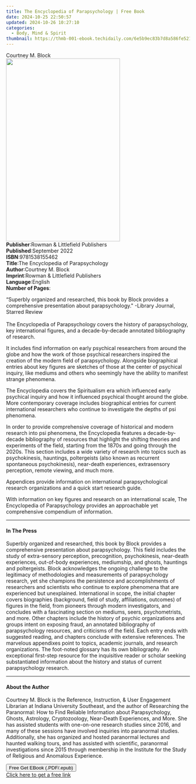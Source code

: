 ```yaml
---
title: The Encyclopedia of Parapsychology | Free Book
date: 2024-10-25 22:50:57
updated: 2024-10-26 10:27:10
categories:
  - Body, Mind & Spirit
thumbnail: https://thmb-001-ebook.techidaily.com/6e5b9ec83b7d8a586fe521a13a69353d19110b89b4ebaf4e639965013ca5bf94.jpg
---
```

<main id="book-container">
  <div class="flex flex-col">
    <div class="book-brief flex-1 py-6 px-4 sm:p-6 md:py-10 md:px-8">
      <!-- brief-->
      <div class="book-brief-main">Courtney M. Block</div>
    </div>
    <div
      class="book-meta-info flex-1 grid gap-4 col-start-1 col-end-3 row-start-1 sm:mb-6 sm:grid-cols-4 lg:gap-6 lg:col-start-2 lg:row-end-6 lg:row-span-6 lg:mb-0"
    >
      <div
        class="book-meta-info-left place-content-center mt-4 p-4 text-sm leading-6 col-start-2 col-span-2 dark:text-slate-400"
      >
        <img
          class="w-full h-500 object-cover rounded-lg sm:h-255 sm:col-span-2 lg:col-span-full"
          src="https://img-001-ebook.techidaily.com/57a53895bbc8d7989185ae20580820d78e13e47fef0cf955bf4b3963d84d5077.jpg"
          alt=""
          width="312"
          height="500"
        />
      </div>
      <div
        class="book-meta-info-right mt-2 col-start-1 row-start-2 col-span-3 self-center"
      >
        <!-- meta data  -->
        <div class="flex flex-col px-4 md:px-8">
          <div class="flex-1">
            <strong>Publisher</strong>:<span class="px-2"
              >Rowman &amp; Littlefield Publishers</span
            >
          </div>
          <div class="flex-1">
            <strong>Published</strong>:<span class="px-2">September 2022</span>
          </div>
          <div class="flex-1">
            <strong>ISBN</strong>:<span class="px-2">9781538155462</span>
          </div>
          <div class="flex-1">
            <strong>Title</strong>:<span class="px-2"
              >The Encyclopedia of Parapsychology</span
            >
          </div>
          <div class="flex-1">
            <strong>Author</strong>:<span class="px-2">Courtney M. Block</span>
          </div>
          <div class="flex-1">
            <strong>Imprint</strong>:<span class="px-2"
              >Rowman &amp; Littlefield Publishers</span
            >
          </div>
          <div class="flex-1">
            <strong>Language</strong>:<span class="px-2">English</span>
          </div>
          <div class="flex-1">
            <strong>Number of Pages</strong>:<span class="px-2"></span>
          </div>
        </div>
      </div>
    </div>
    <div class="book-description flex-1 py-6 px-4 sm:p-6 md:py-10 md:px-8">
      <div class="book-description-main">
        <div accordion-content="" id="description">
          <p></p>
          <p>
            “Superbly organized and researched, this book by Block provides a
            comprehensive presentation about parapsychology." -Library Journal,
            Starred Review<br /><br />The Encyclopedia of Parapsychology covers
            the history of parapsychology, key international figures, and a
            decade-by-decade annotated bibliography of research.
          </p>
          <p>
            It includes find information on early psychical researchers from
            around the globe and how the work of those psychical researchers
            inspired the creation of the modern field of parapsychology.
            Alongside biographical entries about key figures are sketches of
            those at the center of psychical inquiry, like mediums and others
            who seemingly have the ability to manifest strange phenomena.
          </p>
          <p>
            The Encyclopedia covers the Spiritualism era which influenced early
            psychical inquiry and how it influenced psychical thought around the
            globe. More contemporary coverage includes biographical entries for
            current international researchers who continue to investigate the
            depths of psi phenomena.
          </p>
          <p>
            In order to provide comprehensive coverage of historical and modern
            research into psi phenomena, the Encyclopedia features a
            decade-by-decade bibliography of resources that highlight the
            shifting theories and experiments of the field, starting from the
            1870s and going through the 2020s. This section includes a wide
            variety of research into topics such as psychokinesis, hauntings,
            poltergeists (also known as recurrent spontaneous psychokinesis),
            near-death experiences, extrasensory perception, remote viewing, and
            much more.
          </p>
          <p>
            Appendices provide information on international parapsychological
            research organizations and a quick start research guide.
          </p>
          <p>
            With information on key figures and research on an international
            scale, The Encyclopedia of Parapsychology provides an approachable
            yet comprehensive compendium of information.
          </p>
        </div>
        <div class="accordion-fader"></div>
      </div>
    </div>
    <div class="book-excerpts flex-1 py-6 px-4 sm:p-6 md:py-10 md:px-8">
      <!-- excerpts-->
      <div class="book-excerpts-main">
        <hr />
        <h4 class="placeholder placeholder-heading">
          <span>In The Press</span>
        </h4>
        <p></p>
        <p>
          Superbly organized and researched, this book by Block provides a
          comprehensive presentation about parapsychology. This field includes
          the study of extra-sensory perception, precognition, psychokinesis,
          near-death experiences, out-of-body experiences, mediumship, and
          ghosts, hauntings and poltergeists. Block acknowledges the ongoing
          challenge to the legitimacy of methodologies and measurements of
          parapsychology research, yet she champions the persistence and
          accomplishments of researchers and scientists who continue to explore
          phenomena that are experienced but unexplained. International in
          scope, the initial chapter covers biographies (background, field of
          study, affiliations, outcomes) of figures in the field, from pioneers
          through modern investigators, and concludes with a fascinating section
          on mediums, seers, psychometrists, and more. Other chapters include
          the history of psychic organizations and groups intent on exposing
          fraud, an annotated bibliography of parapsychology resources, and
          criticisms of the field. Each entry ends with suggested reading, and
          chapters conclude with extensive references. The marvelous appendixes
          point to topics, academic journals, and research organizations. The
          foot-noted glossary has its own bibliography. An exceptional
          first-step resource for the inquisitive reader or scholar seeking
          substantiated information about the history and status of current
          parapsychology research.
        </p>
        <p></p>
      </div>
    </div>
    <div class="book-about-author flex-1 py-6 px-4 sm:p-6 md:py-10 md:px-8">
      <!-- about author-->
      <div class="book-main-author-main">
        <hr />
        <h4 class="placeholder placeholder-heading">
          <span>About the Author</span>
        </h4>
        <p></p>
        <p>
          Courtney M. Block is the Reference, Instruction, &amp; User Engagement
          Librarian at Indiana University Southeast, and the author of
          Researching the Paranormal: How to Find Reliable Information about
          Parapsychology, Ghosts, Astrology, Cryptozoology, Near-Death
          Experiences, and More. She has assisted students with one-on-one
          research studies since 2016, and many of these sessions have involved
          inquiries into paranormal studies. Additionally, she has organized and
          hosted paranormal lectures and haunted walking tours, and has assisted
          with scientific, paranormal investigations since 2015 through
          membership in the Institute for the Study of Religious and Anomalous
          Experience.
        </p>
        <p></p>
      </div>
    </div>
    <div class="book-free-get flex-1 py-6 px-4 sm:p-6 md:py-10 md:px-8">
      <button
        id="btn-free-get"
        class="bg-blue-500 hover:bg-blue-700 text-white font-bold py-2 px-4 rounded"
      >
        Free Get EBook (.PDF/.epub)
      </button>
      <div id="countdown-display" class="px-2 text-lg mt-2"></div>
      <a
        id="free-link"
        class="hidden bg-blue-500 hover:bg-blue-700 text-white font-bold py-2 px-4 rounded"
        href="https://www.ebooks.com/en-us/book/210656389/the-encyclopedia-of-parapsychology/courtney-m-block/"
        target="_blank"
        >Click here to get a free link</a
      >
    </div>
    <script>
      let countdownTime = 0;
      let countdownInterval = null;
      document
        .getElementById('btn-free-get')
        .addEventListener('click', startCountdown);
      function startCountdown() {
        countdownTime = new Date().getTime() + 60000 * 3;
        countdownInterval = setInterval(updateCountdown, 1000);
        document.getElementById('btn-free-get').disabled = true;
        document
          .getElementById('btn-free-get')
          .classList.add('bg-gray-500', 'cursor-not-allowed');
      }
      function updateCountdown() {
        let currentTime = new Date().getTime();
        let timeLeft = countdownTime - currentTime;
        let secondsLeft = Math.floor(timeLeft / 1000);
        document.getElementById('countdown-display').innerHTML =
          `Remaining time: ${secondsLeft} seconds.`;
        if (secondsLeft <= 0) {
          clearInterval(countdownInterval);
          document.getElementById('btn-free-get').classList.add('hidden');
          document.getElementById('free-link').classList.remove('hidden');
          document.getElementById('countdown-display').innerHTML = '';
        }
      }
    </script>
  </div>
</main>

